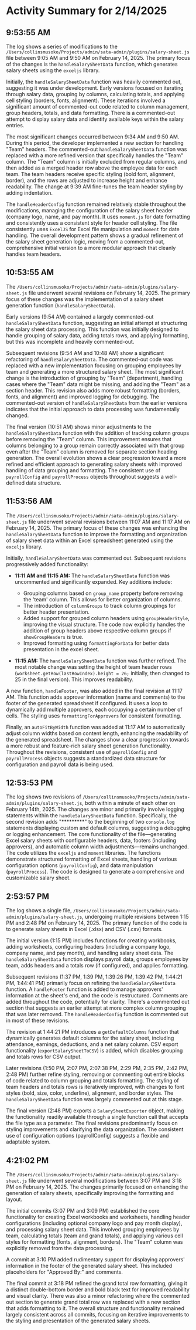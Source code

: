 # Activity Summary for 2/14/2025

## 9:53:55 AM
The log shows a series of modifications to the `/Users/collinsmusoko/Projects/admin/sata-admin/plugins/salary-sheet.js` file between 9:05 AM and 9:50 AM on February 14, 2025.  The primary focus of the changes is the `handleSalarySheetData` function, which generates salary sheets using the `exceljs` library.

Initially, the `handleSalarySheetData` function was heavily commented out, suggesting it was under development.  Early versions focused on iterating through salary data, grouping by columns, calculating totals, and applying cell styling (borders, fonts, alignment).  These iterations involved a significant amount of commented-out code related to column management, group headers, totals, and data formatting.  There is a commented-out attempt to display salary data and identify available keys within the salary entries.

The most significant changes occurred between 9:34 AM and 9:50 AM.  During this period, the developer implemented a new section for handling "Team" headers.  The commented-out `handleSalarySheetData` function was replaced with a more refined version that specifically handles the "Team" column. The "Team" column is initially excluded from regular columns, and then added as a merged header row above the employee data for each team.  The team headers receive specific styling (bold font, alignment, border), and the rows are adjusted to increase height and enhance readability.  The change at 9:39 AM fine-tunes the team header styling by adding indentation.


The `handleHeaderConfig` function remained relatively stable throughout the modifications, managing the configuration of the salary sheet header (company logo, name, and pay month).  It uses `moment.js` for date formatting and consistently uses a consistent style for header cell styling. The file consistently uses `ExcelJS` for Excel file manipulation and `moment` for date handling.  The overall development pattern shows a gradual refinement of the salary sheet generation logic, moving from a commented-out, comprehensive initial version to a more modular approach that cleanly handles team headers.


## 10:53:55 AM
The `/Users/collinsmusoko/Projects/admin/sata-admin/plugins/salary-sheet.js` file underwent several revisions on February 14, 2025.  The primary focus of these changes was the implementation of a salary sheet generation function (`handleSalarySheetData`).

Early versions (9:54 AM) contained a largely commented-out `handleSalarySheetData` function, suggesting an initial attempt at structuring the salary sheet data processing. This function was initially designed to handle grouping of salary data, adding totals rows, and applying formatting,  but this was incomplete and heavily commented-out.

Subsequent revisions (9:54 AM and 10:48 AM) show a significant refactoring of  `handleSalarySheetData`.  The commented-out code was replaced with a new implementation focusing on grouping employees by team  and generating a more structured salary sheet.  The most significant change is the introduction of grouping by "Team" (department), handling cases where the "Team" data might be missing, and adding the "Team"  as a section header. This revision also adds more robust formatting (borders, fonts, and alignment) and improved logging for debugging.  The commented-out version of `handleSalarySheetData` from the earlier versions indicates that the initial approach to data processing was fundamentally changed.

The final version (10:51 AM) shows minor adjustments to the `handleSalarySheetData` function with the addition of tracking column groups before removing the "Team" column.  This improvement ensures that columns belonging to a group remain correctly associated with that group even after the "Team" column is removed for separate section heading generation.  The overall evolution shows a clear progression toward a more refined and efficient approach to generating salary sheets with improved handling of data grouping and formatting.  The consistent use of  `payrollConfig` and `payrollProcess` objects throughout suggests a well-defined data structure.


## 11:53:56 AM
The `/Users/collinsmusoko/Projects/admin/sata-admin/plugins/salary-sheet.js` file underwent several revisions between 11:07 AM and 11:17 AM on February 14, 2025.  The primary focus of these changes was enhancing the `handleSalarySheetData` function to improve the formatting and organization of salary sheet data within an Excel spreadsheet generated using the `exceljs` library.

Initially,  `handleSalarySheetData` was commented out.  Subsequent revisions progressively added functionality:

* **11:11 AM and 11:15 AM:** The `handleSalarySheetData` function was uncommented and significantly expanded.  Key additions include:
    * Grouping columns based on `group_name` property before removing the 'team' column. This allows for better organization of columns.
    * The introduction of `columnGroups` to track column groupings for better header presentation.
    * Added support for grouped column headers using `groupHeaderStyle`, improving the visual structure.  The code now explicitly handles the addition of group headers above respective column groups if `showGroupHeaders` is true.
    * Improved formatting using `formattingForData` for better data presentation in the excel sheet.


* **11:15 AM:**  The `handleSalarySheetData` function was further refined.  The most notable change was setting the height of team header rows (`worksheet.getRow(lastRowIndex).height = 26;` initially, then changed to 25 in the final version).  This improves readability.


A new function, `handleFooter`, was also added in the final revision at 11:17 AM. This function adds approver information (name and comments) to the footer of the generated spreadsheet if configured.  It uses a loop to dynamically add multiple approvers, each occupying a certain number of cells. The styling uses `formattingForApprovers` for consistent formatting.


Finally, an `autoFitByWidth` function was added at 11:17 AM to automatically adjust column widths based on content length, enhancing the readability of the generated spreadsheet.  The changes show a clear progression towards a more robust and feature-rich salary sheet generation functionality.  Throughout the revisions, consistent use of  `payrollConfig` and `payrollProcess` objects suggests a standardized data structure for configuration and payroll data is being used.


## 12:53:53 PM
The log shows two revisions of `/Users/collinsmusoko/Projects/admin/sata-admin/plugins/salary-sheet.js`, both within a minute of each other on February 14th, 2025.  The changes are minor and primarily involve logging statements within the `handleSalarySheetData` function.  Specifically, the second revision adds "*********" to the beginning of two `console.log` statements displaying custom and default columns, suggesting a debugging or logging enhancement. The core functionality of the file—generating Excel salary sheets with configurable headers, data, footers (including approvers), and automatic column width adjustments—remains unchanged.  The code utilizes the `exceljs` and `moment` libraries.  The functions demonstrate structured formatting of Excel sheets, handling of various configuration options (`payrollConfig`), and data manipulation (`payrollProcess`).  The code is designed to generate a comprehensive and customizable salary sheet.


## 2:53:57 PM
The log shows a single file, `/Users/collinsmusoko/Projects/admin/sata-admin/plugins/salary-sheet.js`, undergoing multiple revisions between 1:15 PM and 2:48 PM on February 14, 2025.  The primary function of the code is to generate salary sheets in Excel (.xlsx) and CSV (.csv) formats.

The initial version (1:15 PM) includes functions for creating workbooks, adding worksheets, configuring headers (including a company logo, company name, and pay month), and handling salary sheet data.  The `handleSalarySheetData` function displays payroll data, groups employees by team, adds headers and a totals row (if configured), and applies formatting.

Subsequent revisions (1:37 PM, 1:39 PM, 1:39:26 PM, 1:39:42 PM, 1:44:21 PM, 1:44:41 PM) primarily focus on refining the `handleSalarySheetData` function.  A `handleFooter` function is added to manage approvers' information at the sheet's end, and the code is restructured.  Comments are added throughout the code, potentially for clarity.  There's a commented out section that suggests an earlier attempt at more complex column grouping that was later removed. The `handleHeaderConfig` function is commented out in most of these revisions.

The revision at 1:44:21 PM introduces a `getDefaultColumns` function that dynamically generates default columns for the salary sheet, including attendance, earnings, deductions, and a net salary column.  CSV export functionality (`exportSalarySheetToCSV`) is added, which disables grouping and totals rows for CSV output.

Later revisions (1:50 PM, 2:07 PM, 2:07:38 PM, 2:29 PM, 2:35 PM, 2:42 PM, 2:48 PM) further refine styling, removing or commenting out entire blocks of code related to column grouping and totals formatting.  The styling of team headers and totals rows is iteratively improved, with changes to font styles (bold, size, color, underline), alignment, and border styles.  The `handleSalarySheetData` function was largely commented out at this stage.

The final version (2:48 PM)  exports a `SalarySheetExporter` object, making the functionality readily available through a single function call that accepts the file type as a parameter. The final revisions predominantly focus on styling improvements and clarifying the data organization.  The consistent use of configuration options (payrollConfig) suggests a flexible and adaptable system.


## 4:21:02 PM
The `/Users/collinsmusoko/Projects/admin/sata-admin/plugins/salary-sheet.js` file underwent several modifications between 3:07 PM and 3:18 PM on February 14, 2025.  The changes primarily focused on enhancing the generation of salary sheets, specifically improving the formatting and layout.

The initial commits (3:07 PM and 3:09 PM) established the core functionality for creating Excel workbooks and worksheets, handling header configurations (including optional company logo and pay month display), and processing salary sheet data.  This involved grouping employees by team, calculating totals (team and grand totals), and applying various cell styles for formatting (fonts, alignment, borders).  The "Team" column was explicitly removed from the data processing.

A commit at 3:10 PM added rudimentary support for displaying approvers' information in the footer of the generated salary sheet.  This included placeholders for "Approved By:" and comments.

The final commit at 3:18 PM refined the grand total row formatting, giving it a distinct double-bottom border and bold black text for improved readability and visual clarity.  There was also a minor refactoring where the commented out section to generate grand total row was replaced with a new section that adds formatting to it.  The overall structure and functionality remained largely consistent across all commits, focusing on iterative improvements to the styling and presentation of the generated salary sheets.
